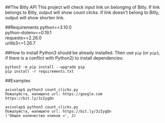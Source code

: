 ##The Bitly API
This project will check input link on belonging of Bitly. If link belongs to Bitly, output will show count clicks. If link doesn't belong to Bitly, output will show shorten link. 

##Requirements
python==3.10.0  
python-dotenv==0.19.1  
requests==2.26.0  
urllib3==1.26.7

##How to install
Python3 should be already installed. 
Then use `pip` (or `pip3`, if there is a conflict with Python2) to install dependencies:  
```
python3 -m pip install --upgrade pip
pip install -r requirements.txt
```
##Examples
```
asivolap$ python3 count_clicks.py 
Пожалуйста, напишите url: https://google.com
https://bit.ly/3iIygQn  

asivolap$ python3 count_clicks.py 
Пожалуйста, напишите url: https://bit.ly/3iIygQn
('Общее количество кликов =', 2)
```

